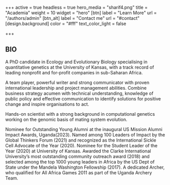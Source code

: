 +++
active = true
headless = true
hero_media = "sharif4.png"
title = "Academia"
weight = 10
widget = "hero"
[btn]
label = "Learn More"
url = "/authors/admin"
[btn_alt]
label = "Contact me"
url = "#contact"
[design.background]
color = "#fff"
text_color_light = false

+++
## BIO

A PhD candidate in Ecology and Evolutionary Biology specialising in quantitative genetics at the University of Kansas, with a track record of leading nonprofit and for-profit companies in sub-Saharan Africa.

A team player, powerful writer and strong communicator with proven international leadership and project management abilities. Combine business strategy acumen with technical understanding, knowledge of public policy and effective communication to identify solutions for positive change and inspire organisations to act.

Hands-on scientist with a strong background in computational genetics working on the genomic basis of mating system evolution.

Nominee for Outstanding Young Alumni at the inaugural US Mission Alumni Impact Awards, Uganda(2023). Named among 100 Leaders of Impact by the Global Thinkers Forum (2021) and recognized as the International Sickle Cell Advocate of the Year (2020). Nominee for the Student Leader of the Year (2020) at University of Kansas. Awarded the Clarke International University’s most outstanding community outreach award (2018) and selected among the top 1000 young leaders in Africa by the US Dept of State under the Mandela Washington Fellowship (2017). A dedicated Archer, who qualified for All Africa Games 2011 as part of the Uganda Archery Team.